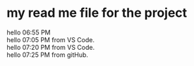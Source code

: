 # my read me file for the project
hello 06:55 PM
<br>
hello 07:05 PM from VS Code.
<br>
hello 07:20 PM from VS Code. 
<br>
hello 07:25 PM from gitHub.
